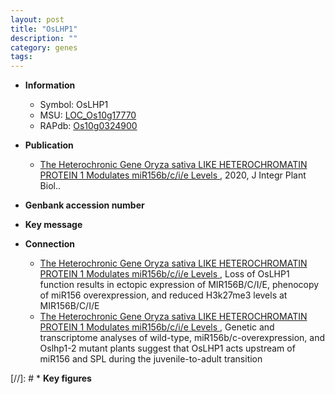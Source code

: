 ```yaml
---
layout: post
title: "OsLHP1"
description: ""
category: genes
tags: 
---
```


* **Information**  
    + Symbol: OsLHP1  
    + MSU: [LOC_Os10g17770](http://rice.plantbiology.msu.edu/cgi-bin/ORF_infopage.cgi?orf=LOC_Os10g17770)  
    + RAPdb: [Os10g0324900](http://rapdb.dna.affrc.go.jp/viewer/gbrowse_details/irgsp1?name=Os10g0324900)  

* **Publication**  
    + [The Heterochronic Gene Oryza sativa LIKE HETEROCHROMATIN PROTEIN 1 Modulates miR156b/c/i/e Levels ](http://www.ncbi.nlm.nih.gov/pubmed?term=The+Heterochronic+Gene+Oryza+sativa+LIKE+HETEROCHROMATIN+PROTEIN+1+Modulates+miR156b/c/i/e+Levels+%5BTitle%5D), 2020, J Integr Plant Biol..

* **Genbank accession number**  

* **Key message**  

* **Connection**  
    + [The Heterochronic Gene Oryza sativa LIKE HETEROCHROMATIN PROTEIN 1 Modulates miR156b/c/i/e Levels ](http://www.ncbi.nlm.nih.gov/pubmed?term=The+Heterochronic+Gene+Oryza+sativa+LIKE+HETEROCHROMATIN+PROTEIN+1+Modulates+miR156b/c/i/e+Levels+%5BTitle%5D),  Loss of OsLHP1 function results in ectopic expression of MIR156B/C/I/E, phenocopy of miR156 overexpression, and reduced H3k27me3 levels at MIR156B/C/I/E
    + [The Heterochronic Gene Oryza sativa LIKE HETEROCHROMATIN PROTEIN 1 Modulates miR156b/c/i/e Levels ](http://www.ncbi.nlm.nih.gov/pubmed?term=The+Heterochronic+Gene+Oryza+sativa+LIKE+HETEROCHROMATIN+PROTEIN+1+Modulates+miR156b/c/i/e+Levels+%5BTitle%5D),  Genetic and transcriptome analyses of wild-type, miR156b/c-overexpression, and Oslhp1-2 mutant plants suggest that OsLHP1 acts upstream of miR156 and SPL during the juvenile-to-adult transition

[//]: # * **Key figures**  


